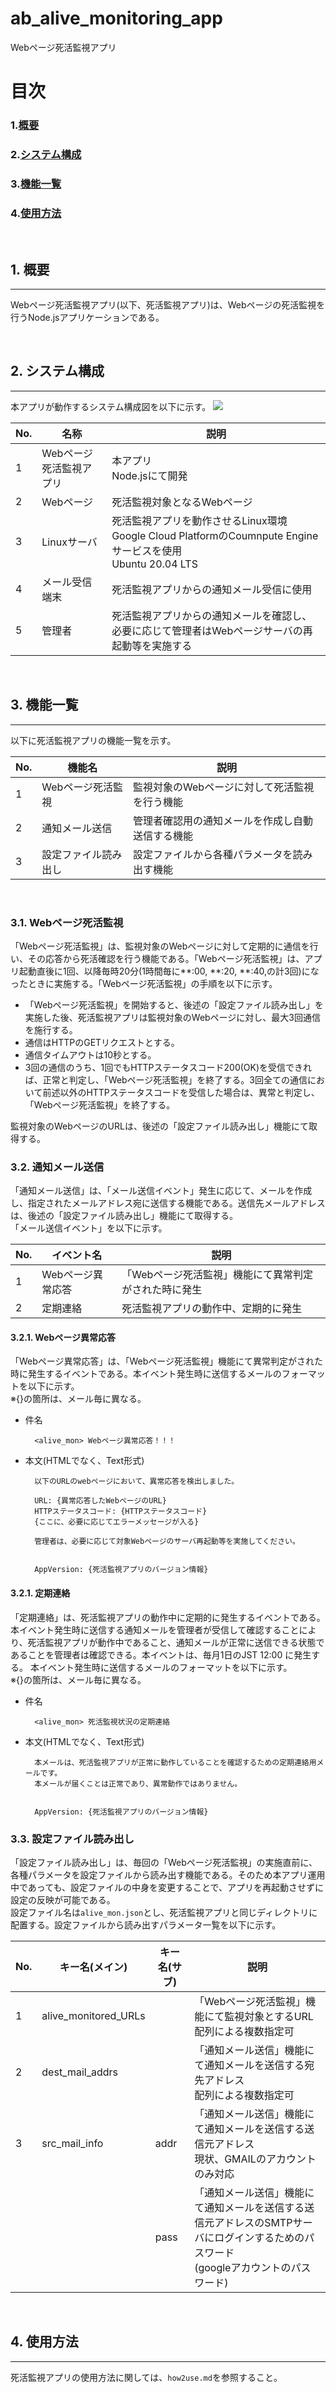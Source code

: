 # ab_alive_monitoring_app
Webページ死活監視アプリ

# 目次
### 1.[概要](#anchor1)
### 2.[システム構成](#anchor2)
### 3.[機能一覧](#anchor3)
### 4.[使用方法](#anchor4)


<a id="anchor1"></a><br>    

## 1. 概要
---
 Webページ死活監視アプリ(以下、死活監視アプリ)は、Webページの死活監視を行うNode.jsアプリケーションである。


<a id="anchor2"></a><br>    

## 2. システム構成
---
 本アプリが動作するシステム構成図を以下に示す。
![](./doc_img/systemConfiguration.dio.svg)

| No. | 名称                    | 説明                                                                                                              |
| --- | ----------------------- | ----------------------------------------------------------------------------------------------------------------- |
| 1   | Webページ死活監視アプリ | 本アプリ<br> Node.jsにて開発                                                                                      |
| 2   | Webページ               | 死活監視対象となるWebページ                                                                                       |
| 3   | Linuxサーバ             | 死活監視アプリを動作させるLinux環境<br> Google Cloud PlatformのCoumnpute Engineサービスを使用<br>Ubuntu 20.04 LTS |
| 4   | メール受信端末          | 死活監視アプリからの通知メール受信に使用                                                                          |
| 5   | 管理者                  | 死活監視アプリからの通知メールを確認し、必要に応じて管理者はWebページサーバの再起動等を実施する                   |

<a id="anchor3"></a><br>    

## 3. 機能一覧
---
以下に死活監視アプリの機能一覧を示す。

| No. | 機能名               | 説明                                             |
| --- | -------------------- | ------------------------------------------------ |
| 1   | Webページ死活監視    | 監視対象のWebページに対して死活監視を行う機能    |
| 2   | 通知メール送信       | 管理者確認用の通知メールを作成し自動送信する機能 |
| 3   | 設定ファイル読み出し | 設定ファイルから各種パラメータを読み出す機能     |
<br>

### 3.1. Webページ死活監視  
「Webページ死活監視」は、監視対象のWebページに対して定期的に通信を行い、その応答から死活確認を行う機能である。「Webページ死活監視」は、アプリ起動直後に1回、以降毎時20分(1時間毎に**:00, **:20, **:40,の計3回)になったときに実施する。「Webページ死活監視」の手順を以下に示す。 

 * 「Webページ死活監視」を開始すると、後述の「設定ファイル読み出し」を実施した後、死活監視アプリは監視対象のWebページに対し、最大3回通信を施行する。
 * 通信はHTTPのGETリクエストとする。
 * 通信タイムアウトは10秒とする。
 * 3回の通信のうち、1回でもHTTPステータスコード200(OK)を受信できれば、正常と判定し、「Webページ死活監視」を終了する。3回全ての通信において前述以外のHTTPステータスコードを受信した場合は、異常と判定し、「Webページ死活監視」を終了する。
    
監視対象のWebページのURLは、後述の「設定ファイル読み出し」機能にて取得する。
<br>

### 3.2. 通知メール送信
「通知メール送信」は、「メール送信イベント」発生に応じて、メールを作成し、指定されたメールアドレス宛に送信する機能である。送信先メールアドレスは、後述の「設定ファイル読み出し」機能にて取得する。  
「メール送信イベント」を以下に示す。  

| No. | イベント名        | 説明                                                  |
| --- | ----------------- | ----------------------------------------------------- |
| 1   | Webページ異常応答 | 「Webページ死活監視」機能にて異常判定がされた時に発生 |
| 2   | 定期連絡          | 死活監視アプリの動作中、定期的に発生                  |

#### 3.2.1. Webページ異常応答
「Webページ異常応答」は、「Webページ死活監視」機能にて異常判定がされた時に発生するイベントである。本イベント発生時に送信するメールのフォーマットを以下に示す。  
※{}の箇所は、メール毎に異なる。

* 件名  
  
        <alive_mon> Webページ異常応答！！！

* 本文(HTMLでなく、Text形式) 

        以下のURLのwebページにおいて、異常応答を検出しました。
        
        URL: {異常応答したWebページのURL}
        HTTPステータスコード: {HTTPステータスコード}  
        {ここに、必要に応じてエラーメッセージが入る}

        管理者は、必要に応じて対象Webページのサーバ再起動等を実施してください。


        AppVersion: {死活監視アプリのバージョン情報}
#### 3.2.1. 定期連絡
「定期連絡」は、死活監視アプリの動作中に定期的に発生するイベントである。本イベント発生時に送信する通知メールを管理者が受信して確認することにより、死活監視アプリが動作中であること、通知メールが正常に送信できる状態であることを管理者は確認できる。本イベントは、毎月1日のJST 12:00 に発生する。
本イベント発生時に送信するメールのフォーマットを以下に示す。  
※{}の箇所は、メール毎に異なる。  

* 件名  

        <alive_mon> 死活監視状況の定期連絡

* 本文(HTMLでなく、Text形式) 

        本メールは、死活監視アプリが正常に動作していることを確認するための定期連絡用メールです。
        本メールが届くことは正常であり、異常動作ではありません。


        AppVersion: {死活監視アプリのバージョン情報}
      

### 3.3. 設定ファイル読み出し
「設定ファイル読み出し」は、毎回の「Webページ死活監視」の実施直前に、各種パラメータを設定ファイルから読み出す機能である。そのため本アプリ運用中であっても、設定ファイルの中身を変更することで、アプリを再起動させずに設定の反映が可能である。  
設定ファイル名は`alive_mon.json`とし、死活監視アプリと同じディレクトリに配置する。設定ファイルから読み出すパラメータ一覧を以下に示す。

| No. | キー名(メイン)       | キー名(サブ) | 説明                                                                                                                                     |
| --- | -------------------- | ------------ | ---------------------------------------------------------------------------------------------------------------------------------------- |
| 1   | alive_monitored_URLs |              | 「Webページ死活監視」機能にて監視対象とするURL<br>配列による複数指定可                                                                   |
| 2   | dest_mail_addrs      |              | 「通知メール送信」機能にて通知メールを送信する宛先アドレス<br>配列による複数指定可                                                       |
| 3   | src_mail_info        | addr         | 「通知メール送信」機能にて通知メールを送信する送信元アドレス<br>現状、GMAILのアカウントのみ対応                                          |
|     |                      | pass         | 「通知メール送信」機能にて通知メールを送信する送信元アドレスのSMTPサーバにログインするためのパスワード<br>(googleアカウントのパスワード) |


<a id="anchor4"></a><br>    

## 4. 使用方法
---
死活監視アプリの使用方法に関しては、`how2use.md`を参照すること。
  